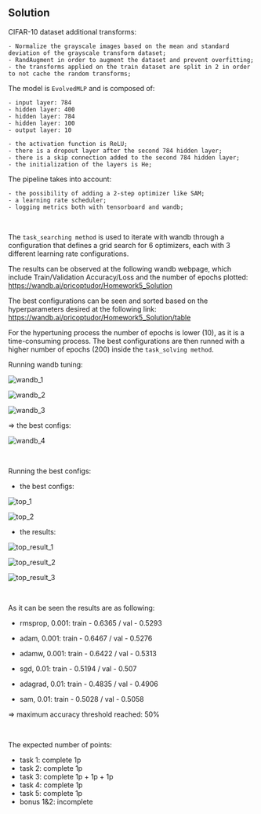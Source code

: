 ## Solution

CIFAR-10 dataset additional transforms:

    - Normalize the grayscale images based on the mean and standard deviation of the grayscale transform dataset;
    - RandAugment in order to augment the dataset and prevent overfitting;
    - the transforms applied on the train dataset are split in 2 in order to not cache the random transforms;

The model is `EvolvedMLP` and is composed of:

    - input layer: 784
    - hidden layer: 400
    - hidden layer: 784
    - hidden layer: 100
    - output layer: 10

    - the activation function is ReLU;
    - there is a dropout layer after the second 784 hidden layer;
    - there is a skip connection added to the second 784 hidden layer;
    - the initialization of the layers is He;

The pipeline takes into account:

    - the possibility of adding a 2-step optimizer like SAM;
    - a learning rate scheduler;
    - logging metrics both with tensorboard and wandb;

<br>

The `task_searching method` is used to iterate with wandb through a configuration that defines a grid search for 6 optimizers, each with 3 different learning rate configurations.

The results can be observed at the following wandb webpage, which include Train/Validation Accuracy/Loss and the number of epochs plotted: https://wandb.ai/pricoptudor/Homework5_Solution

The best configurations can be seen and sorted based on the hyperparameters desired at the following link: https://wandb.ai/pricoptudor/Homework5_Solution/table

For the hypertuning process the number of epochs is lower (10), as it is a time-consuming process. The best configurations are then runned with a higher number of epochs (200) inside the `task_solving method`.

Running wandb tuning:

![wandb_1](./wandb_1.png)

![wandb_2](./wandb_2.png)

![wandb_3](./wandb_3.png)

=> the best configs:

![wandb_4](./wandb_4.png)

<br>

Running the best configs:

- the best configs:

![top_1](./top_models_1.png)

![top_2](./top_models_2.png)

- the results:

![top_result_1](./top_configs_1.png)

![top_result_2](./top_configs_2.png)

![top_result_3](./top_configs_3.png)

<br>

As it can be seen the results are as following: 

- rmsprop, 0.001: train - 0.6365 / val - 0.5293

- adam, 0.001: train - 0.6467 / val - 0.5276

- adamw, 0.001: train - 0.6422 / val - 0.5313

- sgd, 0.01: train - 0.5194 / val - 0.507

- adagrad, 0.01: train - 0.4835 / val - 0.4906

- sam, 0.01: train - 0.5028 / val - 0.5058

=> maximum accuracy threshold reached: 50%

<br>

The expected number of points:

- task 1: complete 1p
- task 2: complete 1p
- task 3: complete 1p + 1p + 1p
- task 4: complete 1p
- task 5: complete 1p
- bonus 1&2: incomplete
